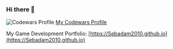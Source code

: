 ### Hi there 👋

![Codewars Profile](https://www.codewars.com/users/Sebadam/badges/large)
[My Codewars Profile](https://www.codewars.com/users/Sebadam)

 My Game Development Portfolio: [https://Sebadam2010.github.io](https://Sebadam2010.github.io)

